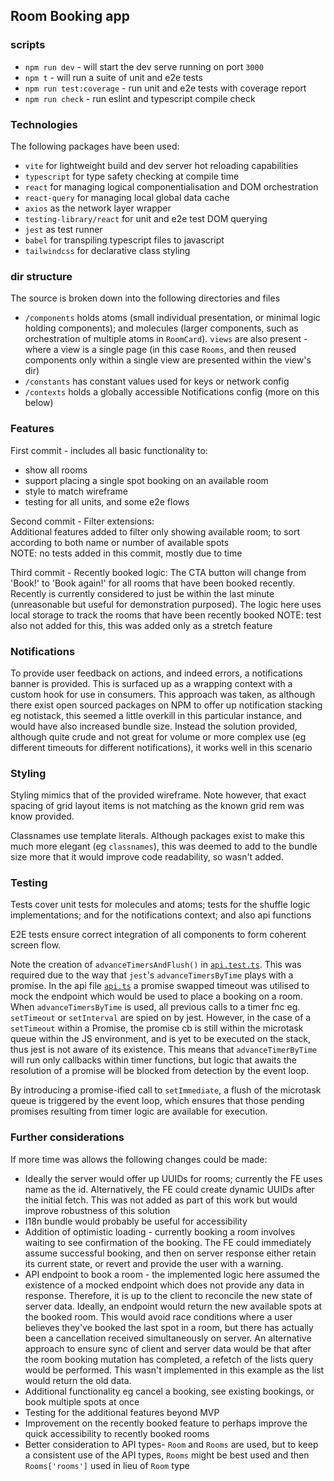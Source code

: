 ## Room Booking app

### scripts

- `npm run dev` - will start the dev serve running on port `3000`
- `npm t` - will run a suite of unit and e2e tests
- `npm run test:coverage` - run unit and e2e tests with coverage report
- `npm run check` - run eslint and typescript compile check

### Technologies

The following packages have been used:

- `vite` for lightweight build and dev server hot reloading capabilities
- `typescript` for type safety checking at compile time
- `react` for managing logical componentialisation and DOM orchestration
- `react-query` for managing local global data cache
- `axios` as the network layer wrapper
- `testing-library/react` for unit and e2e test DOM querying
- `jest` as test runner
- `babel` for transpiling typescript files to javascript
- `tailwindcss` for declarative class styling

### dir structure
The source is broken down into the following directories and files

- `/components` holds atoms (small individual presentation, or minimal logic holding components); and molecules (larger components, such as orchestration of multiple atoms in `RoomCard`). `views` are also present - where a view is a single page (in this case `Rooms`, and then reused components only within a single view are presented within the view's dir)
- `/constants` has constant values used for keys or network config
- `/contexts` holds a globally accessible Notifications config (more on this below)

### Features

First commit - includes all basic functionality to:

- show all rooms
- support placing a single spot booking on an available room
- style to match wireframe
- testing for all units, and some e2e flows

Second commit - Filter extensions:  
Additional features added to filter only showing available room; to sort according to both name or number of available spots  
NOTE: no tests added in this commit, mostly due to time

Third commit - Recently booked logic:
The CTA button will change from 'Book!' to 'Book again!' for all rooms that have been booked recently. Recently is currently considered to just be within the last minute (unreasonable but useful for demonstration purposed). The logic here uses local storage to track the rooms that have been recently booked
NOTE: test also not added for this, this was added only as a stretch feature

### Notifications

To provide user feedback on actions, and indeed errors, a notifications banner is provided. This is surfaced up as a wrapping context with a custom hook for use in consumers. This approach was taken, as although there exist open sourced packages on NPM to offer up notification stacking eg notistack, this seemed a little overkill in this particular instance, and would have also increased bundle size. Instead the solution provided, although quite crude and not great for volume or more complex use (eg different timeouts for different notifications), it works well in this scenario

### Styling

Styling mimics that of the provided wireframe. Note however, that exact spacing of grid layout items is not matching as the known grid rem was know provided.

Classnames use template literals. Although packages exist to make this much more elegant (eg `classnames`), this was deemed to add to the bundle size more that it would improve code readability, so wasn't added.

### Testing

Tests cover unit tests for molecules and atoms; tests for the shuffle logic implementations; and for the notifications context; and also api functions

E2E tests ensure correct integration of all components to form coherent screen flow.

Note the creation of `advanceTimersAndFlush()` in [`api.test.ts`](./src/utils/api.test.ts). This was required due to the way that `jest`'s `advanceTimersByTime` plays with a promise. In the api file [`api.ts`](./src/utils/api.ts) a promise swapped timeout was utilised to mock the endpoint which would be used to place a booking on a room. When `advanceTimersByTime` is used, all previous calls to a timer fnc eg. `setTimeout` or `setInterval` are spied on by jest. However, in the case of a `setTimeout` within a Promise, the promise cb is still within the microtask queue within the JS environment, and is yet to be executed on the stack, thus jest is not aware of its existence. This means that `advanceTimerByTime` will run only callbacks within timer functions, but logic that awaits the resolution of a promise will be blocked from detection by the event loop.

By introducing a promise-ified call to `setImmediate`, a flush of the microtask queue is triggered by the event loop, which ensures that those pending promises resulting from timer logic are available for execution.

### Further considerations
If more time was allows the following changes could be made:
* Ideally the server would offer up UUIDs for rooms; currently the FE uses name as the id. Alternatively, the FE could create dynamic UUIDs after the initial fetch. This was not added as part of this work but would improve robustness of this solution
* I18n bundle would probably be useful for accessibility
* Addition of optimistic loading - currently booking a room involves waiting to see confirmation of the booking. The FE could immediately assume successful booking, and then on server response either retain its current state, or revert and provide the user with a warning.
* API endpoint to book a room - the implemented logic here assumed the existence of a mocked endpoint which does not provide any data in response. Therefore, it is up to the client to reconcile the new state of server data. Ideally, an endpoint would return the new available spots at the booked room. This would avoid race conditions where a user believes they've booked the last spot in a room, but there has actually been a cancellation received simultaneously on server. An alternative approach to ensure sync of client and server data would be that after the room booking mutation has completed, a refetch of the lists query would be performed. This wasn't implemented in this example as the list would return the old data.
* Additional functionality eg cancel a booking, see existing bookings, or book multiple spots at once
* Testing for the additional features beyond MVP
* Improvement on the recently booked feature to perhaps improve the quick accessibility to recently booked rooms
* Better consideration to API types- `Room` and `Rooms` are used, but to keep a consistent use of the API types, `Rooms` might be best used and then `Rooms['rooms']` used in lieu of `Room` type